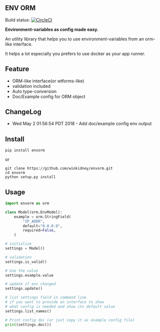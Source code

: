 ENV ORM
---------------

Build status: [![CircleCI](https://circleci.com/gh/winkidney/envorm.svg?style=svg)](https://circleci.com/gh/winkidney/envorm)

**Environment-variables as config made easy.** 

An utility library that helps you 
to use environment-variables from an orm-like interface.

It helps a lot especially you prefers to use docker as your app runner. 

## Feature

+ ORM-like interface(or wtforms-like)
+ validation included
+ Auto type-conversion
+ Doc/Example config for ORM object

## ChangeLog

+ Wed May  2 01:56:54 PDT 2018 - Add doc/example config env output 


## Install

```
pip install envorm 
```

or 

```
git clone https://github.com/winkidney/envorm.git
cd envorm
python setup.py install
```

## Usage

```python
import envorm as orm

class Model(orm.EnvModel):
    example = orm.StringField(
        "IP_ADDR",
        default="0.0.0.0",
        required=False,
    )

# initialize
settings = Model()

# validation
settings.is_valid()

# Use the value
settings.example.value

# update if env changed
settings.update()

# list settings field in command line
# if you want to provide an interface to show
# what config is needed and show its default value
settings.list_names()

# Print config doc (or just copy it as example config file)
print(settings.doc())

```
